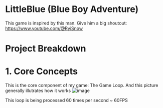 # LittleBlue (Blue Boy Adventure)
This game is inspired by this man. Give him a big shoutout: https://www.youtube.com/@RyiSnow
# Project Breakdown
# 1. Core Concepts
This is the core component of my game: The Game Loop. And this picture generally illutrates how it works
![image](https://github.com/user-attachments/assets/d817e74e-e574-4f97-8f25-80c5598dcec3)

This loop is being processed 60 times per second ~ 60FPS 

